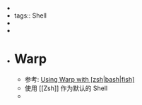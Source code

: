 -
- tags:: Shell
-
-
- # Warp
	- 参考: [Using Warp with [zsh|bash|fish]](https://docs.warp.dev/getting-started/using-warp-with-shells)
	- 使用 [[Zsh]] 作为默认的 Shell
	-